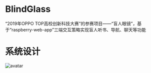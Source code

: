 # BlindGlass
“2019年OPPO TOP高校创新科技大赛”的参赛项目——“盲人眼镜”，基于“raspberry-web-app”三端交互策略实现盲人听书、导航、聊天等功能

# 系统设计

![avatar](system-design.png)
